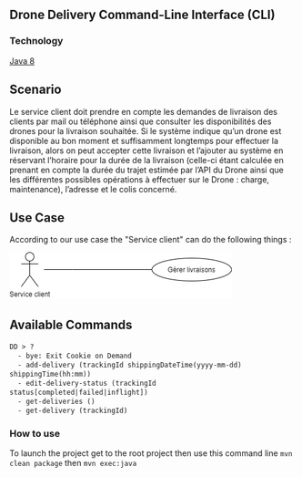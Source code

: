 ## Drone Delivery Command-Line Interface (CLI)

### Technology
[Java 8](https://www.java.com/fr/download/)

## Scenario
Le service client doit prendre en compte les demandes de livraison des clients par mail ou téléphone ainsi que consulter les disponibilités des drones pour la livraison souhaitée. 
Si le système indique qu’un drone est disponible au bon moment et suffisamment longtemps pour effectuer la livraison, alors on peut accepter cette livraison et l’ajouter au système en réservant l’horaire pour la durée de la livraison (celle-ci étant calculée en prenant en compte la durée du trajet estimée par l’API du Drone ainsi que les différentes possibles opérations à effectuer sur le Drone : charge, maintenance), l’adresse et le colis concerné.


## Use Case
According to our use case the "Service client" can do the following things :

![](use_case.png)

## Available Commands
```
DD > ?
  - bye: Exit Cookie on Demand
  - add-delivery (trackingId shippingDateTime(yyyy-mm-dd) shippingTime(hh:mm))
  - edit-delivery-status (trackingId status[completed|failed|inflight])
  - get-deliveries ()
  - get-delivery (trackingId)
```

### How to use
To launch the project get to the root project then use this command line `mvn clean package` then `mvn exec:java`
